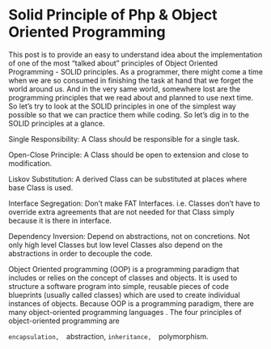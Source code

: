 # Solid Principle of Php & Object Oriented Programming

This post is to provide an easy to understand idea about the implementation of one of the most “talked about” principles of Object Oriented Programming - SOLID principles. As a programmer, there might come a time when we are so consumed in finishing the task at hand that we forget the world around us. And in the very same world, somewhere lost are the programming principles that we read about and planned to use next time. So let’s try to look at the SOLID principles in one of the simplest way possible so that we can practice them while coding.
So let’s dig in to the SOLID principles at a glance.

Single Responsibility: A Class should be responsible for a single task.

Open-Close Principle: A Class should be open to extension and close to modification.

Liskov Substitution: A derived Class can be substituted at places where base Class is used.

Interface Segregation: Don’t make FAT Interfaces. i.e. Classes don’t have to override extra agreements that are not needed for that Class simply because it is there in interface.

Dependency Inversion: Depend on abstractions, not on concretions. Not only high level Classes but low level Classes also depend on the abstractions in order to decouple the code.

Object Oriented programming (OOP) is a programming paradigm that includes or relies on the concept of classes and objects. It is used to structure a software program into simple, reusable pieces of code blueprints (usually called classes) which are used to create individual instances of objects. Because OOP is a programming paradigm, there are many object-oriented programming languages
.
The four principles of object-oriented programming are 
  
  `encapsulation, 
  `abstraction, 
  `inheritance, 
  `polymorphism.
